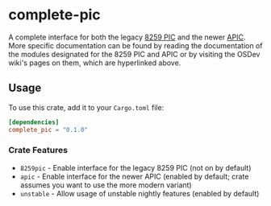 # complete-pic
A complete interface for both the legacy [8259 PIC](https://wiki.osdev.org/PIC) and the newer
[APIC](https://wiki.osdev.org/APIC). More specific documentation can be found by reading the documentation of the
modules designated for the 8259 PIC and APIC or by visiting the OSDev wiki's pages on them, which are hyperlinked above. 

## Usage
To use this crate, add it to your `Cargo.toml` file:
```toml
[dependencies]
complete_pic = "0.1.0"
```
   
### Crate Features
- `8259pic` - Enable interface for the legacy 8259 PIC (not on by default)
- `apic` - Enable interface for the newer APIC (enabled by default; crate assumes you want to use the more modern variant)
- `unstable` - Allow usage of unstable nightly features (enabled by default) 
